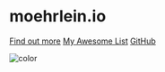 # moehrlein.io

[Find out more](README.md)
[My Awesome List](awesome.md)
[GitHub](https://github.com/mmoehrlein) 

![color](#f0f0f0)